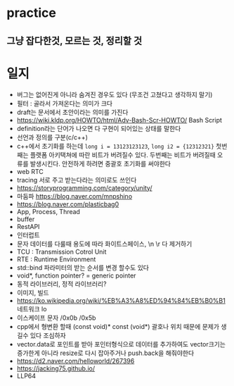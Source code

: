 # practice
그냥 잡다한것, 모르는 것, 정리할 것
---

# 일지

- 버그는 없어진게 아니라 숨겨진 경우도 있다 (무조건 고쳤다고 생각하지 말기)
- 필터 : 골라서 가져온다는 의미가 크다
- draft는 문서에서 초안이라는 의미를 가진다
- https://wiki.kldp.org/HOWTO/html/Adv-Bash-Scr-HOWTO/ Bash Script 
- definition라는 단어가 나오면 다 구현이 되어있는 상태를 말한다
- 선언과 정의를 구분(c/c++)
- c++에서 초기화를 하는데 `long i = 13123123123`,   `long i2 = {12312321}`  첫번째는 플랫폼 아키택쳐에 따란 비트가 버려질수 있다. 두번째는 비트가 버려질때 오류를 발생시킨다. 안전하게 하려면 중괄호 초기화를 써야한다
- web RTC
- tracing 서로 주고 받는다라는 의미로도 쓰인다
- https://storyprogramming.com/category/unity/
- 마둠파 https://blog.naver.com/mnpshino
- https://blog.naver.com/plasticbag0
- App, Process, Thread
- buffer
- RestAPI
- 인터럽트
- 문자 데이터를 다룰때 용도에 따라 화이트스페이스, \n \r  다 제거하기
- TCU : Transmission Cotrol Unit
- RTE : Runtime Environment
- std::bind 파라미터의 받는 순서를 변경 할수도 있다
- void*, function pointer? = generic pointer
- 동적 라이브러리, 정적 라이브러리?
- 이미지, 빌드
- https://ko.wikipedia.org/wiki/%EB%A3%A8%ED%94%84%EB%B0%B1 네트워크 lo
- 이스케이프 문자 /0x0b /0x5b
- cpp에서 형변환 할때 (const void)* const (void*) 괄호나 위치 때문에 문제가 생길수 있다 조심하자 
- vector.data로 포인트를 받아 포인터형식으로 데이터를 추가하여도 vector크기는 증가한게 아니라 resize로 다시 잡아주거나 push.back을 해줘야한다
- https://d2.naver.com/helloworld/267396
- https://jacking75.github.io/
- LLP64
